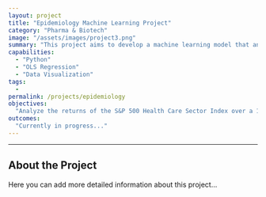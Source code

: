 ```yaml
---
layout: project
title: "Epidemiology Machine Learning Project"
category: "Pharma & Biotech"
image: "/assets/images/project3.png"
summary: "This project aims to develop a machine learning model that analyzes epidemiological data to predict the outbreak and spread of infectious diseases. By leveraging various data sources, including demographic information, historical disease incidence rates, and environmental factors, the model identifies patterns and risk factors associated with disease transmission."
capabilities:
  - "Python"
  - "OLS Regression"
  - "Data Visualization"
tags:
  - 
permalink: /projects/epidemiology
objectives:
  "Analyze the returns of the S&P 500 Health Care Sector Index over a 16-year period."
outcomes:
  "Currently in progress..."
---
```

---

## About the Project
Here you can add more detailed information about this project...
